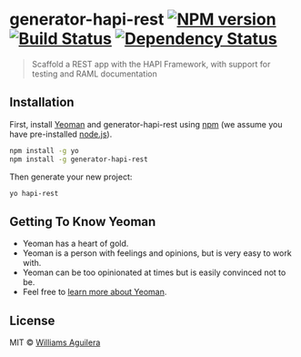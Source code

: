 # generator-hapi-rest [![NPM version][npm-image]][npm-url] [![Build Status][travis-image]][travis-url] [![Dependency Status][daviddm-image]][daviddm-url]
> Scaffold a REST app with the HAPI Framework, with support for testing and RAML documentation

## Installation

First, install [Yeoman](http://yeoman.io) and generator-hapi-rest using [npm](https://www.npmjs.com/) (we assume you have pre-installed [node.js](https://nodejs.org/)).

```bash
npm install -g yo
npm install -g generator-hapi-rest
```

Then generate your new project:

```bash
yo hapi-rest
```

## Getting To Know Yeoman

 * Yeoman has a heart of gold.
 * Yeoman is a person with feelings and opinions, but is very easy to work with.
 * Yeoman can be too opinionated at times but is easily convinced not to be.
 * Feel free to [learn more about Yeoman](http://yeoman.io/).

## License

MIT © [Williams Aguilera]()


[npm-image]: https://badge.fury.io/js/generator-hapi-rest.svg
[npm-url]: https://npmjs.org/package/generator-hapi-rest
[travis-image]: https://travis-ci.org/webnator/generator-hapi-rest.svg?branch=master
[travis-url]: https://travis-ci.org/webnator/generator-hapi-rest
[daviddm-image]: https://david-dm.org/webnator/generator-hapi-rest.svg?theme=shields.io
[daviddm-url]: https://david-dm.org/webnator/generator-hapi-rest
